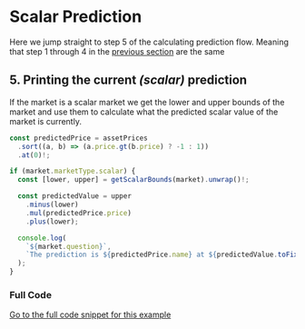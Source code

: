 # Scalar Prediction

Here we jump straight to step 5 of the calculating prediction flow. Meaning that
step 1 through 4 in the
[previous section](/docs/build/sdk/v2/calculating-current-prediction) are the
same

## 5. Printing the current _(scalar)_ prediction

If the market is a scalar market we get the lower and upper bounds of the market
and use them to calculate what the predicted scalar value of the market is
currently.

```ts
const predictedPrice = assetPrices
  .sort((a, b) => (a.price.gt(b.price) ? -1 : 1))
  .at(0)!;

if (market.marketType.scalar) {
  const [lower, upper] = getScalarBounds(market).unwrap()!;

  const predictedValue = upper
    .minus(lower)
    .mul(predictedPrice.price)
    .plus(lower);

  console.log(
    `${market.question}`,
    `The prediction is ${predictedPrice.name} at ${predictedValue.toFixed(2)}`
  );
}
```

### Full Code

[Go to the full code snippet for this example](https://github.com/zeitgeistpm/sdk-next/blob/main/playground/examples/src/assets/getting-prediction.ts)
